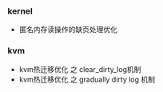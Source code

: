 ### kernel
- 匿名内存读操作的缺页处理优化

### kvm
- kvm热迁移优化 之 clear_dirty_log机制
- kvm热迁移优化 之 gradually dirty log 机制
